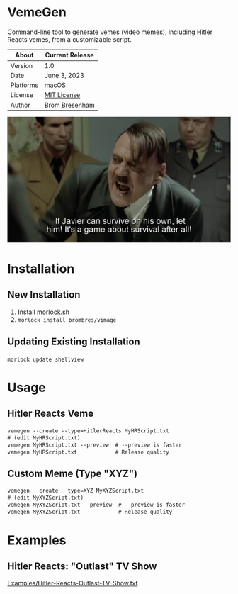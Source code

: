 # VemeGen
Command-line tool to generate vemes (video memes), including Hitler Reacts vemes, from a customizable script.

About     | Current Release
----------|-----------------------
Version   | 1.0
Date      | June 3, 2023
Platforms | macOS
License   | [MIT License](LICENSE)
Author    | Brom Bresenham

![Hitler Reacts: Outlast TV Show](Media/Outlast.jpeg)

# Installation

## New Installation

1. Install [morlock.sh](https://morlock.sh)
2. `morlock install brombres/vimage`

## Updating Existing Installation
`morlock update shellview`

# Usage

## Hitler Reacts Veme
    vemegen --create --type=HitlerReacts MyHRScript.txt
    # (edit MyHRScript.txt)
    vemegen MyHRScript.txt --preview  # --preview is faster
    vemegen MyHRScript.txt            # Release quality

## Custom Meme (Type "XYZ")
    vemegen --create --type=XYZ MyXYZScript.txt
    # (edit MyXYZScript.txt)
    vemegen MyXYZScript.txt --preview  # --preview is faster
    vemegen MyXYZScript.txt            # Release quality

# Examples

## Hitler Reacts: "Outlast" TV Show

[Examples/Hitler-Reacts-Outlast-TV-Show.txt](Examples/Hitler-Reacts-Outlast-TV-Show.txt)

